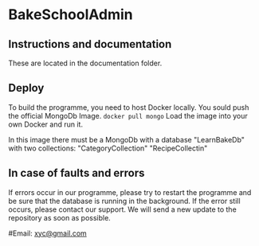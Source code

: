 # BakeSchoolAdmin

## Instructions and documentation
These are located in the documentation folder. 

## Deploy
To build the programme, you need to host Docker locally.
You sould push the official MongoDb Image.
`docker pull mongo`
Load the image into your own Docker and run it.

In this image there must be a MongoDb with a database "LearnBakeDb" with two collections: 
"CategoryCollection"
"RecipeCollectin"

## In case of faults and errors
If errors occur in our programme, please try to restart the programme and be sure that the database is running in the background.
If the error still occurs, please contact our support. We will send a new update to the repository as soon as possible. 

#Email: 
xyc@gmail.com

